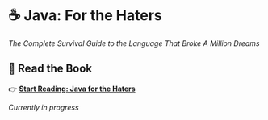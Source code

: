 # ☕ Java: For the Haters
*The Complete Survival Guide to the Language That Broke A Million Dreams*

## 📖 Read the Book
👉 **[Start Reading: Java for the Haters](java-for-haters.md)**

*Currently in progress*
